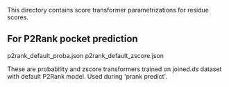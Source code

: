 
This directory contains score transformer parametrizations for residue scores.


For P2Rank pocket prediction
----------------------------

p2rank_default_proba.json
p2rank_default_zscore.json

These are probability and zscore transformers trained on joined.ds dataset with default P2Rank model.
Used during 'prank predict'.
